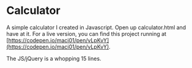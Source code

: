 # Calculator
A simple calculator I created in Javascript. Open up calculator.html and have at it. For a live version, you can find this project running at [https://codepen.io/maci01/pen/vLpKvY](https://codepen.io/maci01/pen/vLpKvY).  

The JS/jQuery is a whopping 15 lines.
